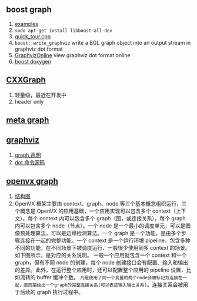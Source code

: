 ## boost graph

1. [examples](https://github.com/boostorg/graph/blob/develop/example)
1. `sudo apt-get install libboost-all-dev`
1. [quick_tour.cpp](https://www.boost.org/doc/libs/1_49_0/libs/graph/example/quick_tour.cpp)
1. `boost::write_graphviz` write a BGL graph object into an output stream in graphviz dot format
1. [GraphvizOnline](https://dreampuf.github.io/GraphvizOnline) view graphviz dot format online
1. [boost doxygen](http://charette.no-ip.com:81/programming/doxygen/boost/classboost_1_1adjacency__list.html#ac547c0c09a84c0103855dfb4a9b4b39d)

## [CXXGraph](https://github.com/ZigRazor/CXXGraph)

1. 轻量级，最近在开发中
1. header only

## [meta graph](https://github.com/meta-toolkit/meta/tree/master/include/meta/graph)

## [graphviz](https://gitlab.com/graphviz/graphviz)

1. [graph 声明](https://gitlab.com/graphviz/graphviz/blob/main/lib/cgraph/cgraph.h#L258)
1. [dot 命令源码](https://gitlab.com/graphviz/graphviz/-/tree/main/cmd/dot)

## [openvx graph](https://registry.khronos.org/OpenVX/specs/1.1_SC/html/d9/d7f/group__group__graph.html)

1. [结构图](https://excalidraw.com/#json=QayDBBpVZiml7Qyd5rLhE,tRXN5xy8RdFOqd2lPAvmYQ)
1. OpenVX 框架主要由 context、graph、node 等三个基本概念组织运行，三个概念是 OpenVX 的应用基础，一个应用实现可以包含多个 context（上下文），每个 context 内可以包含多个 graph（图，或连接关系），每个 graph 内可以包含多个 node（节点）。一个 node 是一个最小的调度单元，可以是图像预处理算法，可以是边缘检测算法。一个 graph 是一个功能，是由多个步骤连接在一起的完整功能。一个 context 是一个运行环境 pipeline，包含多种不同的功能，在不同场景下被调度运行，一般很少使用到多 context 的场景。如下图所示，是对应的关系说明。
   一般一个应用就包含一个 context 和一个 graph，但有不同 node 的创建，每个 node 创建接口会有配置、输入和输出的差异。此外，在运行整个应用时，还可以配置整个应用的 pipeline 设置，比如流转的 buffer 缓冲个数。
   `凡是使用了同一个变量的两个node会被标记为连接在一起，进而描绘出一个graph的完整连接关系(可以表述输入输出关系)`。连接关系会被用于后续的 graph 执行过程中。
